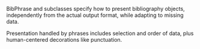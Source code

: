 BibPhrase and subclasses specify how to present bibliography objects, independently from the actual output format, while adapting to missing data.

Presentation handled by phrases includes selection and order of data, plus human-centered decorations like punctuation.